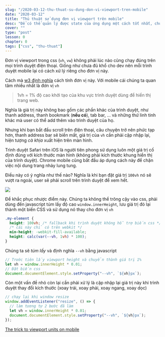 ```yaml
---
slug: "/2020-03-12-thu-thuat-su-dung-don-vi-viewport-tren-mobile"
date: "2020-03-12"
title: "Thủ thuật sử dụng đơn vị viewport trên mobile"
desc: "Để có thể quản lý được state của ứng dụng một cách tốt nhất, chúng ta cần sự phân chia phù hợp giữa local state (internal state của component) và state cửa ứng dụng đặt trong React Context. Một vài điều muốn chia sẽ để nâng cao khả năng bảo trì và trải nghiệm nếu sử dụng đến context trong React."
cover: ""
type: "post"
lesson: 0
chapter: 0
tags: ["css", "thu-thuat"]
---
```


Đơn vị viewport trong css (`vh`, `vw`) không phải lúc nào cũng chạy đúng trên mọi trình duyệt điện thoại. Giống như chưa đủ khổ cho dev nên mỗi trình duyệt mobile lại có cách xử lý riêng cho đơn vị này.

Cách mà [w3 định nghĩa](https://www.w3.org/TR/css-values-3/#viewport-relative-lengths) cách tính đơn vị này. Với mobile cái chúng ta quan tâm nhiều nhất là đơn vị `vh`

> 1vh = 1% độ cao khởi tạo của khu vực trình duyệt dùng để hiển thị trang web.

Nghĩa là giá trị này không bao gồm các phần khác của trình duyệt, như thanh address, thanh bookmark (**nếu có**), tab bar, ... và những thứ linh tinh khác mà user có thể add thêm vào trình duyệt của họ.

Nhưng khi bạn bắt đầu scroll trên điện thoại, câu chuyện trở nên phức tạp hơn, thanh address bar sẽ biến mất, giá trị của `vh` cần phải cập nhập lại, hiện tượng _cà khịa_ xuất hiện trên màn hình.

Trình duyệt Safari trên iOS là người tiên phong sử dụng luôn một giá trị cố định đúng với kích thước màn hình (không phải kích thước khung hiển thị của trình duyệt). Chrome mobile cũng bắt đầu áp dụng cách này để chặn việc nội dung trang nhảy lung tung.

Điều này có ý nghĩa như thế nào? Nghĩa là khi bạn đặt giá trị `100vh` nó sẽ vượt ra ngoài, user sẽ phải scroll trên trình duyệt để xem hết.

![](https://i2.wp.com/css-tricks.com/wp-content/uploads/2018/07/viewport-units-mobile-crop.jpg?ssl=1)

Để khắc phục nhược điểm này. Chúng ta không thể trông cậy vào css, phải dùng đến javascript túm lấy độ cao `window.innerHeight`, lưu giá trị đó lại thành một biến CSS và sử dụng nó thay cho đơn vị `vh`

```css
.my-element {
  height: 100vh; /* fallback khi trình duyệt không hỗ trợ biến css */
  /* cái này chỉ có trên webkit */
  min-height: -webkit-fill-available;
  height: calc(var(--vh, 1vh) * 100);
}
```

Chúng ta sẽ _túm lấy_ và định nghĩa `--vh` bằng javascript

```js
// Trước tiên lấy viewport height và chuyển thành giá trị 1%
let vh = window.innerHeight * 0.01;
// Đặt biến css
document.documentElement.style.setProperty("--vh", `${vh}px`);
```

Còn một vấn đề nhỏ còn lại cần phải xử lý là cập nhập lại giá trị này khi trình duyệt thay đổi kích thước (xoay trái, xoay phải, xoay ngang, xoay dọc)

```js
// chạy lại khi window resize
window.addEventListener("resize", () => {
  // làm tương tự 2 bước đã làm
  let vh = window.innerHeight * 0.01;
  document.documentElement.style.setProperty("--vh", `${vh}px`);
});
```

[The trick to viewport units on mobile](https://css-tricks.com/the-trick-to-viewport-units-on-mobile/)
